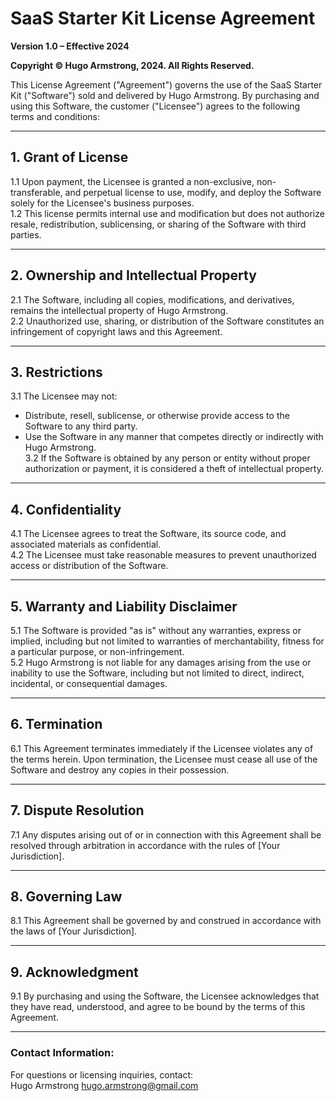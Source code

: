 # SaaS Starter Kit License Agreement

**Version 1.0 – Effective 2024**

**Copyright © Hugo Armstrong, 2024. All Rights Reserved.**

This License Agreement ("Agreement") governs the use of the SaaS Starter Kit ("Software") sold and delivered by Hugo Armstrong. By purchasing and using this Software, the customer ("Licensee") agrees to the following terms and conditions:

---

## 1. Grant of License

1.1 Upon payment, the Licensee is granted a non-exclusive, non-transferable, and perpetual license to use, modify, and deploy the Software solely for the Licensee's business purposes.  
1.2 This license permits internal use and modification but does not authorize resale, redistribution, sublicensing, or sharing of the Software with third parties.

---

## 2. Ownership and Intellectual Property

2.1 The Software, including all copies, modifications, and derivatives, remains the intellectual property of Hugo Armstrong.  
2.2 Unauthorized use, sharing, or distribution of the Software constitutes an infringement of copyright laws and this Agreement.

---

## 3. Restrictions

3.1 The Licensee may not:

- Distribute, resell, sublicense, or otherwise provide access to the Software to any third party.
- Use the Software in any manner that competes directly or indirectly with Hugo Armstrong.  
  3.2 If the Software is obtained by any person or entity without proper authorization or payment, it is considered a theft of intellectual property.

---

## 4. Confidentiality

4.1 The Licensee agrees to treat the Software, its source code, and associated materials as confidential.  
4.2 The Licensee must take reasonable measures to prevent unauthorized access or distribution of the Software.

---

## 5. Warranty and Liability Disclaimer

5.1 The Software is provided "as is" without any warranties, express or implied, including but not limited to warranties of merchantability, fitness for a particular purpose, or non-infringement.  
5.2 Hugo Armstrong is not liable for any damages arising from the use or inability to use the Software, including but not limited to direct, indirect, incidental, or consequential damages.

---

## 6. Termination

6.1 This Agreement terminates immediately if the Licensee violates any of the terms herein. Upon termination, the Licensee must cease all use of the Software and destroy any copies in their possession.

---

## 7. Dispute Resolution

7.1 Any disputes arising out of or in connection with this Agreement shall be resolved through arbitration in accordance with the rules of [Your Jurisdiction].

---

## 8. Governing Law

8.1 This Agreement shall be governed by and construed in accordance with the laws of [Your Jurisdiction].

---

## 9. Acknowledgment

9.1 By purchasing and using the Software, the Licensee acknowledges that they have read, understood, and agree to be bound by the terms of this Agreement.

---

### Contact Information:

For questions or licensing inquiries, contact:  
Hugo Armstrong
hugo.armstrong@gmail.com

